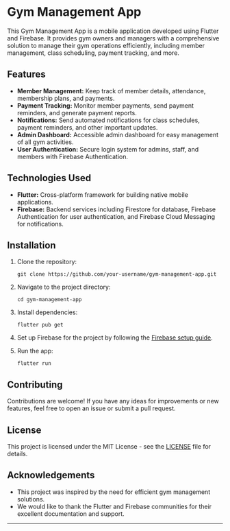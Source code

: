 # Gym Management App

This Gym Management App is a mobile application developed using Flutter and Firebase. It provides gym owners and managers with a comprehensive solution to manage their gym operations efficiently, including member management, class scheduling, payment tracking, and more.

## Features

- **Member Management:** Keep track of member details, attendance, membership plans, and payments.
- **Payment Tracking:** Monitor member payments, send payment reminders, and generate payment reports.
- **Notifications:** Send automated notifications for class schedules, payment reminders, and other important updates.
- **Admin Dashboard:** Accessible admin dashboard for easy management of all gym activities.
- **User Authentication:** Secure login system for admins, staff, and members with Firebase Authentication.

## Technologies Used

- **Flutter:** Cross-platform framework for building native mobile applications.
- **Firebase:** Backend services including Firestore for database, Firebase Authentication for user authentication, and Firebase Cloud Messaging for notifications.

## Installation

1. Clone the repository:

   ```
   git clone https://github.com/your-username/gym-management-app.git
   ```

2. Navigate to the project directory:

   ```
   cd gym-management-app
   ```

3. Install dependencies:

   ```
   flutter pub get
   ```

4. Set up Firebase for the project by following the [Firebase setup guide](https://firebase.google.com/docs/flutter/setup).

5. Run the app:

   ```
   flutter run
   ```

## Contributing

Contributions are welcome! If you have any ideas for improvements or new features, feel free to open an issue or submit a pull request.

## License

This project is licensed under the MIT License - see the [LICENSE](LICENSE) file for details.

## Acknowledgements

- This project was inspired by the need for efficient gym management solutions.
- We would like to thank the Flutter and Firebase communities for their excellent documentation and support.

---
